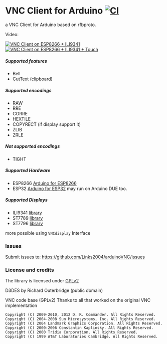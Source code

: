 VNC Client for Arduino [![CI](https://github.com/Links2004/arduinoVNC/actions/workflows/main.yml/badge.svg)](https://github.com/Links2004/arduinoVNC/actions/workflows/main.yml)
===========================================

a VNC Client for Arduino based on rfbproto.

Video:

[![VNC Client on ESP8266 + ILI9341](https://img.youtube.com/vi/MA47npOtApc/0.jpg)](https://www.youtube.com/watch?v=MA47npOtApc)
[![VNC Client on ESP8266 + ILI9341 + Touch](https://img.youtube.com/vi/8Ix-HomwQvw/0.jpg)](https://www.youtube.com/watch?v=8Ix-HomwQvw)

##### Supported features #####
 - Bell
 - CutText (clipboard)
 
##### Supported encodings #####
 - RAW
 - RRE
 - CORRE
 - HEXTILE
 - COPYRECT (if display support it)
 - ZLIB
 - ZRLE
  
##### Not supported encodings #####
 - TIGHT
    
##### Supported Hardware #####
 - ESP8266 [Arduino for ESP8266](https://github.com/esp8266/Arduino)
 - ESP32 [Arduino for ESP32](https://github.com/espressif/arduino-esp32)
 may run on Arduino DUE too.

##### Supported Displays #####
 - ILI9341 [library](https://github.com/bitbank2/bb_spi_lcd)
 - ST7789 [library](https://github.com/bitbank2/bb_spi_lcd)
 - ST7796 [library](https://github.com/lovyan03/LovyanGFX)
 
more possible using ```VNCdisplay``` Interface
 
### Issues ###
Submit issues to: https://github.com/Links2004/arduinoVNC/issues

### License and credits ###

The library is licensed under [GPLv2](https://github.com/Links2004/arduinoVNC/blob/master/LICENSE)

D3DES by Richard Outerbridge (public domain)

VNC code base (GPLv2)
Thanks to all that worked on the original VNC implementation
```
Copyright (C) 2009-2010, 2012 D. R. Commander. All Rights Reserved.
Copyright (C) 2004-2008 Sun Microsystems, Inc. All Rights Reserved.
Copyright (C) 2004 Landmark Graphics Corporation. All Rights Reserved.
Copyright (C) 2000-2006 Constantin Kaplinsky. All Rights Reserved.
Copyright (C) 2000 Tridia Corporation. All Rights Reserved.
Copyright (C) 1999 AT&T Laboratories Cambridge. All Rights Reserved.
```


